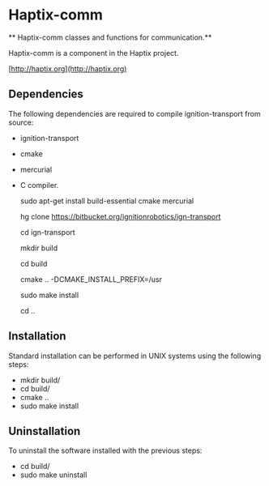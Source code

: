 # Haptix-comm

** Haptix-comm classes and functions for communication.**

Haptix-comm is a component in the Haptix project.

  [http://haptix.org](http://haptix.org)

## Dependencies

The following dependencies are required to compile ignition-transport from
source:

 - ignition-transport
 - cmake
 - mercurial
 - C compiler.

    sudo apt-get install build-essential cmake mercurial

    hg clone https://bitbucket.org/ignitionrobotics/ign-transport

    cd ign-transport

    mkdir build

    cd build

    cmake .. -DCMAKE_INSTALL_PREFIX=/usr

    sudo make install

    cd ..

## Installation

Standard installation can be performed in UNIX systems using the following
steps:

 - mkdir build/
 - cd build/
 - cmake ..
 - sudo make install

## Uninstallation

To uninstall the software installed with the previous steps:

 - cd build/
 - sudo make uninstall
